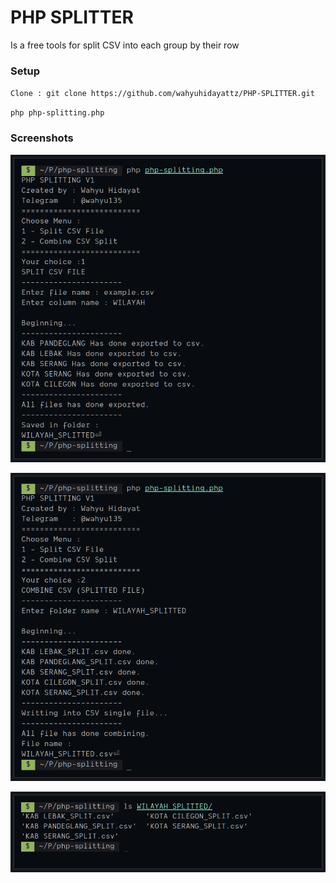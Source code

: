 # PHP SPLITTER

Is a free tools for split CSV into each group by their row

### Setup

``
Clone : git clone https://github.com/wahyuhidayattz/PHP-SPLITTER.git
``

``
php php-splitting.php
``

### Screenshots
![Screen1](/screenshots/Screenshot_2022-12-20_12-11-21.png)

![Screen1](/screenshots/Screenshot_2022-12-20_12-12-43.png)

![Screen1](/screenshots/Screenshot_2022-12-20_12-15-18.png)